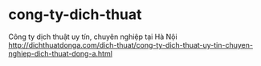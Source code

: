 # cong-ty-dich-thuat
Công ty dịch thuật uy tín, chuyên nghiệp tại Hà Nội  http://dichthuatdonga.com/dich-thuat/cong-ty-dich-thuat-uy-tin-chuyen-nghiep-dich-thuat-dong-a.html
